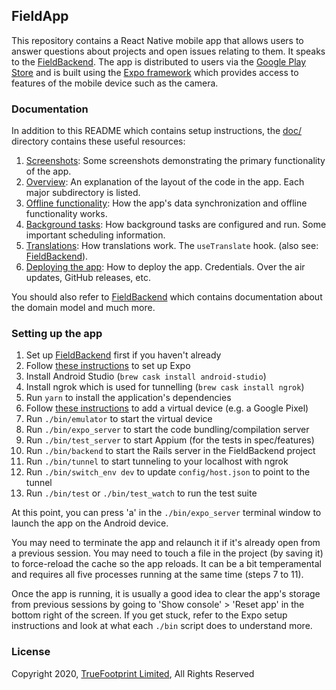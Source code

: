 ## FieldApp


This repository contains a React Native mobile app that allows users to answer
questions about projects and open issues relating to them. It speaks to the
[FieldBackend](https://github.com/truefootprint/field-backend). The app is
distributed to users via the
[Google Play Store](https://play.google.com/store/apps/details?id=com.truefootprint.field_app)
and is built using the [Expo framework](https://docs.expo.io/) which provides
access to features of the mobile device such as the camera.

### Documentation

In addition to this README which contains setup instructions, the [doc/](doc/)
directory contains these useful resources:

1. [Screenshots](./doc/screenshots.md): Some screenshots demonstrating the primary functionality of the app.
2. [Overview](./doc/overview.md): An explanation of the layout of the code in the app. Each major subdirectory is listed.
3. [Offline functionality](./doc/offline_functionality.md): How the app's data synchronization and offline functionality works.
4. [Background tasks](./doc/background_tasks.md): How background tasks are configured and run. Some important scheduling information.
5. [Translations](./doc/translations.md): How translations work. The `useTranslate` hook. (also see: [FieldBackend](https://github.com/truefootprint/field-backend/blob/master/doc/translations.md)).
6. [Deploying the app](./doc/deploying_the_app.md): How to deploy the app. Credentials. Over the air updates, GitHub releases, etc.

You should also refer to [FieldBackend](https://github.com/truefootprint/field-backend#readme)
which contains documentation about the domain model and much more.

### Setting up the app

1. Set up [FieldBackend](https://github.com/truefootprint/field-backend#readme) first if you haven't already
2. Follow [these instructions](https://docs.expo.io/get-started/installation/) to set up Expo
3. Install Android Studio (`brew cask install android-studio`)
4. Install ngrok which is used for tunnelling (`brew cask install ngrok`)
5. Run `yarn` to install the application's dependencies
6. Follow [these instructions](https://developer.android.com/studio/run/managing-avds) to add a virtual device (e.g. a Google Pixel)
7. Run `./bin/emulator` to start the virtual device
8. Run `./bin/expo_server` to start the code bundling/compilation server
9. Run `./bin/test_server` to start Appium (for the tests in spec/features)
10. Run `./bin/backend` to start the Rails server in the FieldBackend project
11. Run `./bin/tunnel` to start tunneling to your localhost with ngrok
12. Run `./bin/switch_env dev` to update `config/host.json` to point to the tunnel
13. Run `./bin/test` or `./bin/test_watch` to run the test suite

At this point, you can press 'a' in the `./bin/expo_server` terminal window to
launch the app on the Android device.

You may need to terminate the app and relaunch it if it's already open from a
previous session. You may need to touch a file in the project (by saving it) to
force-reload the cache so the app reloads. It can be a bit temperamental and
requires all five processes running at the same time (steps 7 to 11).

Once the app is running, it is usually a good idea to clear the app's storage
from previous sessions by going to 'Show console' > 'Reset app' in the bottom
right of the screen. If you get stuck, refer to the Expo setup instructions and
look at what each `./bin` script does to understand more.

### License

Copyright 2020, [TrueFootprint Limited](https://www.truefootprint.com/), All Rights Reserved
